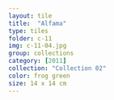```yaml
---
layout: tile
title:  "Alfama"
type: tiles
folder: c-11
img: c-11-04.jpg
group: collections
category: [2011]
collection: "Collection 02" 
color: frog green
size: 14 x 14 cm
---
```



